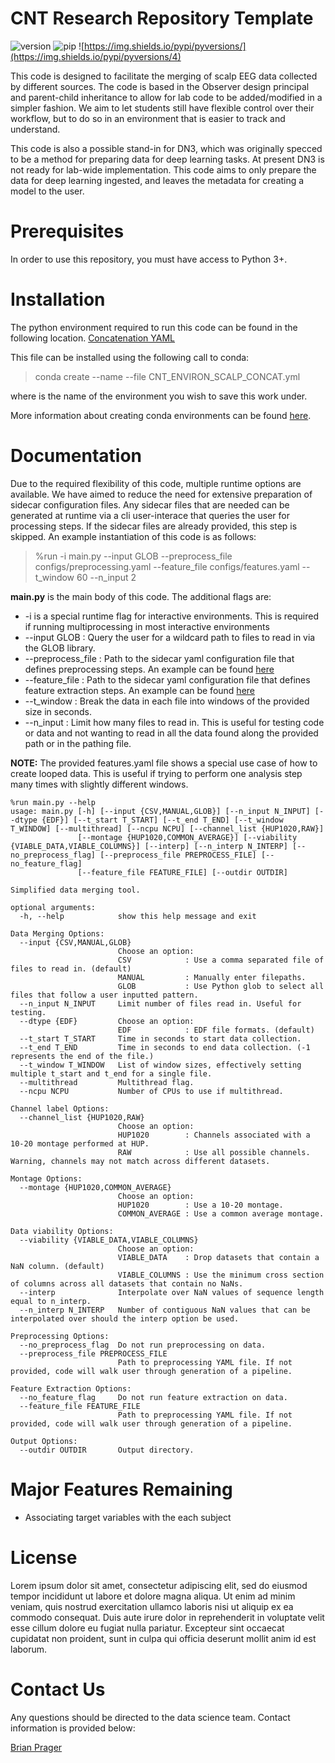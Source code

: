 CNT Research Repository Template
================
![version](https://img.shields.io/badge/version-0.2.1-blue)
![pip](https://img.shields.io/pypi/v/pip.svg)
![https://img.shields.io/pypi/pyversions/](https://img.shields.io/pypi/pyversions/4)

This code is designed to facilitate the merging of scalp EEG data collected by different sources. The code is based in the Observer design principal and parent-child inheritance to allow for lab code to be added/modified in a simpler fashion. We aim to let students still have flexible control over their workflow, but to do so in an environment that is easier to track and understand.

This code is also a possible stand-in for DN3, which was originally specced to be a method for preparing data for deep learning tasks. At present DN3 is not ready for lab-wide implementation. This code aims to only prepare the data for deep learning ingested, and leaves the metadata for creating a model to the user.

# Prerequisites
In order to use this repository, you must have access to Python 3+. 

# Installation

The python environment required to run this code can be found in the following location. [Concatenation YAML](/core_libraries/python/scalp/envs/CNT_ENVIRON_SCALP_CONCAT.yml)

This file can be installed using the following call to conda:

> conda create --name <env> --file CNT_ENVIRON_SCALP_CONCAT.yml

where <env> is the name of the environment you wish to save this work under.

More information about creating conda environments can be found [here](https://conda.io/projects/conda/en/latest/user-guide/tasks/manage-environments.html).

# Documentation

Due to the required flexibility of this code, multiple runtime options are available. We have aimed to reduce the need for extensive preparation of sidecar configuration files. Any sidecar files that are needed can be generated at runtime via a cli user-interace that queries the user for processing steps. If the sidecar files are already provided, this step is skipped. An example instantiation of this code is as follows:

> %run -i main.py --input GLOB --preprocess_file configs/preprocessing.yaml --feature_file configs/features.yaml --t_window 60 --n_input 2

**main.py** is the main body of this code. The additional flags are:
 * -i is a special runtime flag for interactive environments. This is required if running multiprocessing in most interactive environments
 * --input GLOB : Query the user for a wildcard path to files to read in via the GLOB library.
 * --preprocess_file : Path to the sidecar yaml configuration file that defines preprocessing steps. An example can be found [here](scripts/SCALP_CONCAT-EEG/configs/preprocessing.yaml)
 * --feature_file : Path to the sidecar yaml configuration file that defines feature extraction steps. An example can be found [here](scripts/SCALP_CONCAT-EEG/configs/features.yaml)
 * --t_window : Break the data in each file into windows of the provided size in seconds.
 * --n_input : Limit how many files to read in. This is useful for testing code or data and not wanting to read in all the data found along the provided path or in the pathing file.

**NOTE:** The provided features.yaml file shows a special use case of how to create looped data. This is useful if trying to perform one analysis step many times with slightly different windows.

```
%run main.py --help
usage: main.py [-h] [--input {CSV,MANUAL,GLOB}] [--n_input N_INPUT] [--dtype {EDF}] [--t_start T_START] [--t_end T_END] [--t_window T_WINDOW] [--multithread] [--ncpu NCPU] [--channel_list {HUP1020,RAW}]
               [--montage {HUP1020,COMMON_AVERAGE}] [--viability {VIABLE_DATA,VIABLE_COLUMNS}] [--interp] [--n_interp N_INTERP] [--no_preprocess_flag] [--preprocess_file PREPROCESS_FILE] [--no_feature_flag]
               [--feature_file FEATURE_FILE] [--outdir OUTDIR]

Simplified data merging tool.

optional arguments:
  -h, --help            show this help message and exit

Data Merging Options:
  --input {CSV,MANUAL,GLOB}
                        Choose an option:
                        CSV            : Use a comma separated file of files to read in. (default)
                        MANUAL         : Manually enter filepaths.
                        GLOB           : Use Python glob to select all files that follow a user inputted pattern.
  --n_input N_INPUT     Limit number of files read in. Useful for testing.
  --dtype {EDF}         Choose an option:
                        EDF            : EDF file formats. (default)
  --t_start T_START     Time in seconds to start data collection.
  --t_end T_END         Time in seconds to end data collection. (-1 represents the end of the file.)
  --t_window T_WINDOW   List of window sizes, effectively setting multiple t_start and t_end for a single file.
  --multithread         Multithread flag.
  --ncpu NCPU           Number of CPUs to use if multithread.

Channel label Options:
  --channel_list {HUP1020,RAW}
                        Choose an option:
                        HUP1020        : Channels associated with a 10-20 montage performed at HUP.
                        RAW            : Use all possible channels. Warning, channels may not match across different datasets.

Montage Options:
  --montage {HUP1020,COMMON_AVERAGE}
                        Choose an option:
                        HUP1020        : Use a 10-20 montage.
                        COMMON_AVERAGE : Use a common average montage.

Data viability Options:
  --viability {VIABLE_DATA,VIABLE_COLUMNS}
                        Choose an option:
                        VIABLE_DATA    : Drop datasets that contain a NaN column. (default)
                        VIABLE_COLUMNS : Use the minimum cross section of columns across all datasets that contain no NaNs.
  --interp              Interpolate over NaN values of sequence length equal to n_interp.
  --n_interp N_INTERP   Number of contiguous NaN values that can be interpolated over should the interp option be used.

Preprocessing Options:
  --no_preprocess_flag  Do not run preprocessing on data.
  --preprocess_file PREPROCESS_FILE
                        Path to preprocessing YAML file. If not provided, code will walk user through generation of a pipeline.

Feature Extraction Options:
  --no_feature_flag     Do not run feature extraction on data.
  --feature_file FEATURE_FILE
                        Path to preprocessing YAML file. If not provided, code will walk user through generation of a pipeline.

Output Options:
  --outdir OUTDIR       Output directory.
```

# Major Features Remaining
- Associating target variables with the each subject

# License
Lorem ipsum dolor sit amet, consectetur adipiscing elit, sed do eiusmod tempor incididunt ut labore et dolore magna aliqua. Ut enim ad minim veniam, quis nostrud exercitation ullamco laboris nisi ut aliquip ex ea commodo consequat. Duis aute irure dolor in reprehenderit in voluptate velit esse cillum dolore eu fugiat nulla pariatur. Excepteur sint occaecat cupidatat non proident, sunt in culpa qui officia deserunt mollit anim id est laborum.

# Contact Us
Any questions should be directed to the data science team. Contact information is provided below:

[Brian Prager](mailto:bjprager@seas.upenn.edu)

